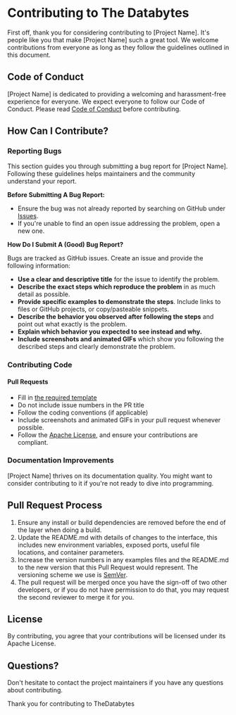 # Contributing to The Databytes

First off, thank you for considering contributing to [Project Name]. It's people like you that make [Project Name] such a great tool. We welcome contributions from everyone as long as they follow the guidelines outlined in this document.

## Code of Conduct

[Project Name] is dedicated to providing a welcoming and harassment-free experience for everyone. We expect everyone to follow our Code of Conduct. Please read [Code of Conduct](LINK_TO_CODE_OF_CONDUCT) before contributing.

## How Can I Contribute?

### Reporting Bugs

This section guides you through submitting a bug report for [Project Name]. Following these guidelines helps maintainers and the community understand your report.

**Before Submitting A Bug Report:**

- Ensure the bug was not already reported by searching on GitHub under [Issues](LINK_TO_PROJECT_ISSUES).
- If you're unable to find an open issue addressing the problem, open a new one.

**How Do I Submit A (Good) Bug Report?**

Bugs are tracked as GitHub issues. Create an issue and provide the following information:

- **Use a clear and descriptive title** for the issue to identify the problem.
- **Describe the exact steps which reproduce the problem** in as much detail as possible.
- **Provide specific examples to demonstrate the steps**. Include links to files or GitHub projects, or copy/pasteable snippets.
- **Describe the behavior you observed after following the steps** and point out what exactly is the problem.
- **Explain which behavior you expected to see instead and why.**
- **Include screenshots and animated GIFs** which show you following the described steps and clearly demonstrate the problem.

### Contributing Code

#### Pull Requests

- Fill in [the required template](PULL_REQUEST_TEMPLATE.md)
- Do not include issue numbers in the PR title
- Follow the coding conventions (if applicable)
- Include screenshots and animated GIFs in your pull request whenever possible.
- Follow the [Apache License](https://www.apache.org/licenses/LICENSE-2.0), and ensure your contributions are compliant.

### Documentation Improvements

[Project Name] thrives on its documentation quality. You might want to consider contributing to it if you're not ready to dive into programming.

## Pull Request Process

1. Ensure any install or build dependencies are removed before the end of the layer when doing a build.
2. Update the README.md with details of changes to the interface, this includes new environment variables, exposed ports, useful file locations, and container parameters.
3. Increase the version numbers in any examples files and the README.md to the new version that this Pull Request would represent. The versioning scheme we use is [SemVer](http://semver.org/).
4. The pull request will be merged once you have the sign-off of two other developers, or if you do not have permission to do that, you may request the second reviewer to merge it for you.

## License

By contributing, you agree that your contributions will be licensed under its Apache License.

## Questions?

Don't hesitate to contact the project maintainers if you have any questions about contributing.

Thank you for contributing to TheDatabytes
